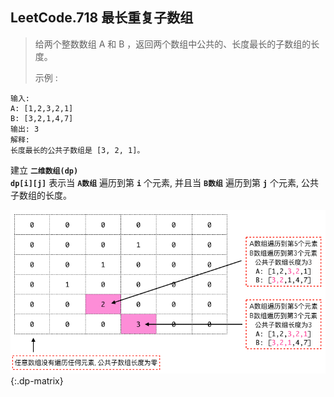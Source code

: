 ## LeetCode.718 最长重复子数组

> 给两个整数数组 A 和 B ，返回两个数组中公共的、长度最长的子数组的长度。
>
> 示例 :
```
输入:
A: [1,2,3,2,1]
B: [3,2,1,4,7]
输出: 3
解释:
长度最长的公共子数组是 [3, 2, 1]。
```

建立 **`二维数组(dp)`**<br>
**`dp[i][j]`** 表示当 **`A数组`** 遍历到第 **`i`** 个元素, 并且当 **`B数组`** 遍历到第 **`j`** 个元素, 公共子数组的长度。

![dp matrix](pic1.png){:.dp-matrix}
